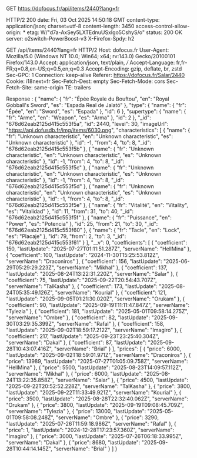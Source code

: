 GET	https://dofocus.fr/api/items/2440?lang=fr

HTTP/2 200 
date: Fri, 03 Oct 2025 14:50:18 GMT
content-type: application/json; charset=utf-8
content-length: 3450
access-control-allow-origin: *
etag: W/"d7a-AxSey5LXTEdnuUSxIgo5CshyS/o"
status: 200 OK
server: o2switch-PowerBoost-v3
X-Firefox-Spdy: h2

GET /api/items/2440?lang=fr HTTP/2
Host: dofocus.fr
User-Agent: Mozilla/5.0 (Windows NT 10.0; Win64; x64; rv:143.0) Gecko/20100101 Firefox/143.0
Accept: application/json, text/plain, */*
Accept-Language: fr,fr-FR;q=0.8,en-US;q=0.5,en;q=0.3
Accept-Encoding: gzip, deflate, br, zstd
Sec-GPC: 1
Connection: keep-alive
Referer: https://dofocus.fr/Salar/2440
Cookie: i18next=fr
Sec-Fetch-Dest: empty
Sec-Fetch-Mode: cors
Sec-Fetch-Site: same-origin
TE: trailers

Response :
{
	"name": {
		"fr": "Épée Royale du Bouftou",
		"en": "Royal Gobball's Sword",
		"es": "Espada Real de Jalató"
	},
	"type": {
		"name": {
			"fr": "Épée",
			"en": "Sword",
			"es": "Espada"
		},
		"id": 6
	},
	"supertype": {
		"name": {
			"fr": "Arme",
			"en": "Weapon",
			"es": "Arma"
		},
		"id": 2
	},
	"_id": "676d62eab2125d415c553f5a",
	"id": 2440,
	"level": 30,
	"imageUrl": "https://api.dofusdb.fr/img/items/6030.png",
	"characteristics": [
		{
			"name": {
				"fr": "Unknown characteristic",
				"en": "Unknown characteristic",
				"es": "Unknown characteristic"
			},
			"id": -1,
			"from": 4,
			"to": 8,
			"_id": "676d62eab2125d415c553f5b"
		},
		{
			"name": {
				"fr": "Unknown characteristic",
				"en": "Unknown characteristic",
				"es": "Unknown characteristic"
			},
			"id": -1,
			"from": 4,
			"to": 8,
			"_id": "676d62eab2125d415c553f5c"
		},
		{
			"name": {
				"fr": "Unknown characteristic",
				"en": "Unknown characteristic",
				"es": "Unknown characteristic"
			},
			"id": -1,
			"from": 4,
			"to": 8,
			"_id": "676d62eab2125d415c553f5d"
		},
		{
			"name": {
				"fr": "Unknown characteristic",
				"en": "Unknown characteristic",
				"es": "Unknown characteristic"
			},
			"id": -1,
			"from": 4,
			"to": 8,
			"_id": "676d62eab2125d415c553f5e"
		},
		{
			"name": {
				"fr": "Vitalité",
				"en": "Vitality",
				"es": "Vitalidad"
			},
			"id": 11,
			"from": 31,
			"to": 40,
			"_id": "676d62eab2125d415c553f5f"
		},
		{
			"name": {
				"fr": "Puissance",
				"en": "Power",
				"es": "Potencia"
			},
			"id": 25,
			"from": 21,
			"to": 30,
			"_id": "676d62eab2125d415c553f60"
		},
		{
			"name": {
				"fr": "Tacle",
				"en": "Lock",
				"es": "Placaje"
			},
			"id": 79,
			"from": 2,
			"to": 3,
			"_id": "676d62eab2125d415c553f61"
		}
	],
	"__v": 0,
	"coefficients": [
		{
			"coefficient": 150,
			"lastUpdate": "2025-07-27T01:11:51.287Z",
			"serverName": "HellMina"
		},
		{
			"coefficient": 100,
			"lastUpdate": "2024-11-30T15:25:53.812Z",
			"serverName": "Draconiros"
		},
		{
			"coefficient": 156,
			"lastUpdate": "2025-06-29T05:29:29.223Z",
			"serverName": "Mikhal"
		},
		{
			"coefficient": 137,
			"lastUpdate": "2025-08-24T13:22:31.220Z",
			"serverName": "Salar"
		},
		{
			"coefficient": 75,
			"lastUpdate": "2025-09-22T20:54:43.707Z",
			"serverName": "TalKasha"
		},
		{
			"coefficient": 173,
			"lastUpdate": "2025-08-24T05:35:49.126Z",
			"serverName": "Kourial"
		},
		{
			"coefficient": 121,
			"lastUpdate": "2025-09-05T01:21:30.020Z",
			"serverName": "Orukam"
		},
		{
			"coefficient": 90,
			"lastUpdate": "2025-09-19T11:11:47.847Z",
			"serverName": "Tylezia"
		},
		{
			"coefficient": 181,
			"lastUpdate": "2025-05-01T09:58:14.275Z",
			"serverName": "Ombre"
		},
		{
			"coefficient": 82,
			"lastUpdate": "2025-09-30T03:29:35.399Z",
			"serverName": "Rafal"
		},
		{
			"coefficient": 158,
			"lastUpdate": "2025-09-02T18:59:17.212Z",
			"serverName": "Imagiro"
		},
		{
			"coefficient": 217,
			"lastUpdate": "2025-09-23T23:25:40.304Z",
			"serverName": "Dakal"
		},
		{
			"coefficient": 87,
			"lastUpdate": "2025-09-28T10:43:07.416Z",
			"serverName": "Brial"
		}
	],
	"prices": [
		{
			"price": 6000,
			"lastUpdate": "2025-09-02T18:59:01.971Z",
			"serverName": "Draconiros"
		},
		{
			"price": 13989,
			"lastUpdate": "2025-07-27T01:05:09.758Z",
			"serverName": "HellMina"
		},
		{
			"price": 5500,
			"lastUpdate": "2025-08-23T14:09:57.112Z",
			"serverName": "Mikhal"
		},
		{
			"price": 6000,
			"lastUpdate": "2025-08-24T13:22:35.858Z",
			"serverName": "Salar"
		},
		{
			"price": 4500,
			"lastUpdate": "2025-09-22T20:52:52.228Z",
			"serverName": "TalKasha"
		},
		{
			"price": 3800,
			"lastUpdate": "2025-09-22T11:33:49.921Z",
			"serverName": "Kourial"
		},
		{
			"price": 3500,
			"lastUpdate": "2025-08-28T22:32:40.062Z",
			"serverName": "Orukam"
		},
		{
			"price": 3800,
			"lastUpdate": "2025-09-19T09:08:45.709Z",
			"serverName": "Tylezia"
		},
		{
			"price": 13000,
			"lastUpdate": "2025-05-01T09:58:08.248Z",
			"serverName": "Ombre"
		},
		{
			"price": 3290,
			"lastUpdate": "2025-07-26T11:59:18.986Z",
			"serverName": "Rafal"
		},
		{
			"price": 1,
			"lastUpdate": "2024-12-28T17:23:57.360Z",
			"serverName": "Imagiro"
		},
		{
			"price": 3000,
			"lastUpdate": "2025-07-26T06:18:33.995Z",
			"serverName": "Dakal"
		},
		{
			"price": 8680,
			"lastUpdate": "2025-09-28T10:44:14.145Z",
			"serverName": "Brial"
		}
	]
}